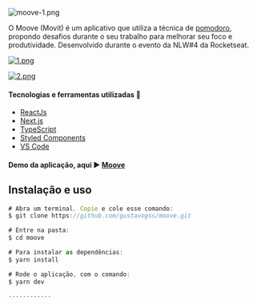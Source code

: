 ![moove-1.png](https://gustavosouza.site/nwl4/images/2021/02/26/moove-1.png)

O Moove (Movit) é um aplicativo que utiliza a técnica de [pomodoro](http://https://pt.wikipedia.org/wiki/T%C3%A9cnica_pomodoro "pomodoro"), propondo desafios durante o seu trabalho para melhorar seu foco e produtividade. Desenvolvido durante o evento da NLW#4 da Rocketseat.

[![1.png](https://gustavosouza.site/nwl4/images/2021/02/26/1.png)](https://gustavosouza.site/nwl4/image/kLK)

[![2.png](https://gustavosouza.site/nwl4/images/2021/02/26/2.png)](https://gustavosouza.site/nwl4/image/oA0)



#### Tecnologias e ferramentas utilizadas 🚀

- [ReactJs](https://pt-br.reactjs.org/ "ReactJs")
- [Next.js](https://nextjs.org/ "Next.js")
- [TypeScript](https://www.typescriptlang.org/ "TypeScript")
- [Styled Components](https://styled-components.com/ "Styled Components")
- [VS Code](https://code.visualstudio.com/ "VS Code") 

#### Demo da aplicação, aqui  ▶ [Moove](https://moveit-beige-one.vercel.app/ "moveit")

## Instalação e uso

```javascript
# Abra um terminal. Copie e cole esse comando:
$ git clone https://github.com/gustavogss/moove.git

# Entre na pasta:
$ cd moove

# Para instalar as dependências:
$ yarn install

# Rode o aplicação, com o comando:
$ yarn dev

------------


